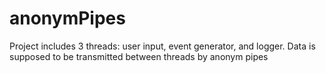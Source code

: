 # anonymPipes
Project includes 3 threads: user input, event generator, and logger. Data is supposed to be transmitted between threads by anonym pipes

